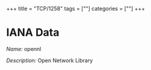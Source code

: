 +++
title = "TCP/1258"
tags = [""]
categories = [""]
+++

# IANA Data

_Name:_ opennl

_Description:_ Open Network Library

